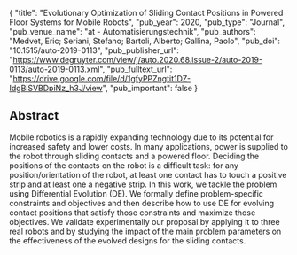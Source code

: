 {
  "title": "Evolutionary Optimization of Sliding Contact Positions in Powered Floor Systems for Mobile Robots",
  "pub_year": 2020,
  "pub_type": "Journal",
  "pub_venue_name": "at - Automatisierungstechnik",
  "pub_authors": "Medvet, Eric; Seriani, Stefano; Bartoli, Alberto; Gallina, Paolo",
  "pub_doi": "10.1515/auto-2019-0113",
  "pub_publisher_url": "https://www.degruyter.com/view/j/auto.2020.68.issue-2/auto-2019-0113/auto-2019-0113.xml",
  "pub_fulltext_url": "https://drive.google.com/file/d/1gfyPPZngtit1DZ-IdgBiSVBDpiNz_h3J/view",
  "pub_important": false
}

## Abstract
Mobile robotics is a rapidly expanding technology due to its potential for increased safety and lower costs. In many applications, power is supplied to the robot through sliding contacts and a powered floor. Deciding the positions of the contacts on the robot is a difficult task: for any position/orientation of the robot, at least one contact has to touch a positive strip and at least one a negative strip. In this work, we tackle the problem using Differential Evolution (DE). We formally define problem-specific constraints and objectives and then describe how to use DE for evolving contact positions that satisfy those constraints and maximize those objectives. We validate experimentally our proposal by applying it to three real robots and by studying the impact of the main problem parameters on the effectiveness of the evolved designs for the sliding contacts.

